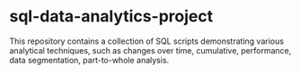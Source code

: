 # sql-data-analytics-project
This repository contains a collection of SQL scripts demonstrating various analytical techniques, such as changes over time, cumulative, performance, data segmentation, part-to-whole analysis.  

